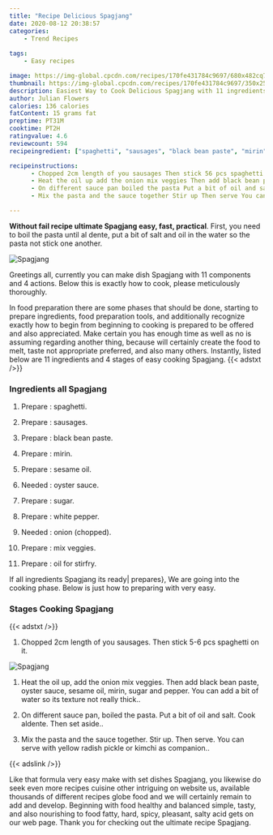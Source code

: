 ```yaml
---
title: "Recipe Delicious Spagjang"
date: 2020-08-12 20:38:57
categories:
    - Trend Recipes
    
tags:
    - Easy recipes

image: https://img-global.cpcdn.com/recipes/170fe431784c9697/680x482cq70/spagjang-recipe-main-photo.jpg
thumbnail: https://img-global.cpcdn.com/recipes/170fe431784c9697/350x250cq70/spagjang-recipe-main-photo.jpg
description: Easiest Way to Cook Delicious Spagjang with 11 ingredients and 4 stages of easy cooking.
author: Julian Flowers
calories: 136 calories
fatContent: 15 grams fat
preptime: PT31M
cooktime: PT2H
ratingvalue: 4.6
reviewcount: 594
recipeingredient: ["spaghetti", "sausages", "black bean paste", "mirin", "sesame oil", "oyster sauce", "sugar", "white pepper", "onion chopped", "mix veggies", "oil for stirfry"]

recipeinstructions: 
      - Chopped 2cm length of you sausages Then stick 56 pcs spaghetti on it 
      - Heat the oil up add the onion mix veggies Then add black bean paste oyster sauce sesame oil mirin sugar and pepper You can add a bit of water so its texture not really thick 
      - On different sauce pan boiled the pasta Put a bit of oil and salt Cook aldente Then set aside 
      - Mix the pasta and the sauce together Stir up Then serve You can serve with yellow radish pickle or kimchi as companion

---
```




**Without fail recipe ultimate Spagjang easy, fast, practical**. First, you need to boil the pasta until al dente, put a bit of salt and oil in the water so the pasta not stick one another.


![Spagjang](https://img-global.cpcdn.com/recipes/170fe431784c9697/680x482cq70/spagjang-recipe-main-photo.jpg "Spagjang")




Greetings all, currently you can make dish Spagjang with 11 components and 4 actions. Below this is exactly how to cook, please meticulously thoroughly.

In food preparation there are some phases that should be done, starting to prepare ingredients, food preparation tools, and additionally recognize exactly how to begin from beginning to cooking is prepared to be offered and also appreciated. Make certain you has enough time as well as no is assuming regarding another thing, because will certainly create the food to melt, taste not appropriate preferred, and also many others. Instantly, listed below are 11 ingredients and 4 stages of easy cooking Spagjang.
{{< adstxt />}}

### Ingredients all Spagjang


1. Prepare  : spaghetti.

1. Prepare  : sausages.

1. Prepare  : black bean paste.

1. Prepare  : mirin.

1. Prepare  : sesame oil.

1. Needed  : oyster sauce.

1. Prepare  : sugar.

1. Prepare  : white pepper.

1. Needed  : onion (chopped).

1. Prepare  : mix veggies.

1. Prepare  : oil for stirfry.



If all ingredients Spagjang its ready| prepares}, We are going into the cooking phase. Below is just how to preparing with very easy.

### Stages Cooking Spagjang

{{< adstxt />}}


1. Chopped 2cm length of you sausages. Then stick 5-6 pcs spaghetti on it.



![Spagjang](https://img-global.cpcdn.com/steps/6daf94e41d18ac62/160x128cq70/spagjang-recipe-step-1-photo.jpg" "Spagjang")



1. Heat the oil up, add the onion mix veggies. Then add black bean paste, oyster sauce, sesame oil, mirin, sugar and pepper. You can add a bit of water so its texture not really thick..



1. On different sauce pan, boiled the pasta. Put a bit of oil and salt. Cook aldente. Then set aside..



1. Mix the pasta and the sauce together. Stir up. Then serve. You can serve with yellow radish pickle or kimchi as companion..





{{< adslink />}}

Like that formula very easy make with set dishes Spagjang, you likewise do seek even more recipes cuisine other intriguing on website us, available thousands of different recipes globe food and we will certainly remain to add and develop. Beginning with food healthy and balanced simple, tasty, and also nourishing to food fatty, hard, spicy, pleasant, salty acid gets on our web page. Thank you for checking out the ultimate recipe Spagjang.

